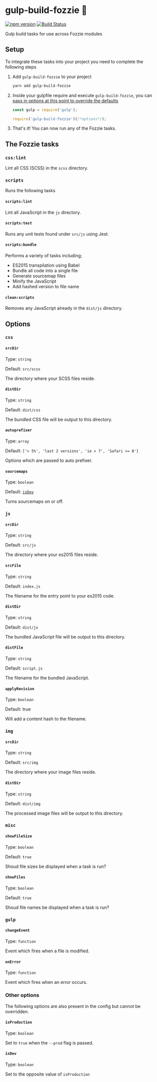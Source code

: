 # gulp-build-fozzie :bear:

[![npm version](https://badge.fury.io/js/gulp-build-fozzie.svg)](https://badge.fury.io/js/gulp-build-fozzie)
[![Build Status](https://travis-ci.com/justeat/gulp-build-fozzie.svg?token=dcwzUq7CHTHZqWbdRCbR&branch=master)](https://travis-ci.com/justeat/gulp-build-fozzie)

Gulp build tasks for use across Fozzie modules


## Setup

To integrate these tasks into your project you need to complete the following steps

1. Add `gulp-build-fozzie` to your project

    ```bash
    yarn add gulp-build-fozzie
    ```

1. Inside your gulpfile require and execute `gulp-build-fozzie`, you can [pass in options at this point to override the defaults](#options)

    ```js
    const gulp = require('gulp');

    require('gulp-build-fozzie')(/*options*/);
    ```

1. That's it! You can now run any of the Fozzie tasks.


## The Fozzie tasks

### `css:lint`

Lint all CSS (SCSS) in the `scss` directory.

### `scripts`

Runs the following tasks

#### `scripts:lint`

Lint all JavaScript in the `js` directory.

#### `scripts:test`

Runs any unit tests found under `src/js` using Jest.

#### `scripts:bundle`

Performs a variety of tasks including;

- ES2015 transpilation using Babel
- Bundle all code into a single file
- Generate sourcemap files
- Minify the JavaScript
- Add hashed version to file name

#### `clean:scripts`

Removes any JavaScript already in the `dist/js` directory.


## Options

### `css`

#### `srcDir`

Type: `string`

Default: `src/scss`

The directory where your SCSS files reside.

#### `distDir`

Type: `string`

Default: `dist/css`

The bundled CSS file will be output to this directory.

#### `autoprefixer`

Type: `array`

Default: `['> 5%', 'last 2 versions', 'ie > 7', 'Safari >= 8']`

Options which are passed to auto prefixer.

#### `sourcemaps`

Type: `boolean`

Default: [`isDev`](#other-options)

Turns sourcemaps on or off.

### `js`

#### `srcDir`

Type: `string`

Default: `src/js`

The directory where your es2015 files reside.

#### `srcFile`

Type: `string`

Default: `index.js`

The filename for the entry point to your es2015 code.

#### `distDir`

Type: `string`

Default: `dist/js`

The bundled JavaScript file will be output to this directory.

#### `distFile`

Type: `string`

Default: `script.js`

The filename for the bundled JavaScript.

#### `applyRevision`

Type: `boolean`

Default: true

Will add a content hash to the filename.

### `img`

#### `srcDir`

Type: `string`

Default: `src/img`

The directory where your image files reside.

#### `distDir`

Type: `string`

Default: `dist/img`

The processed image files will be output to this directory.

### `misc`

#### `showFileSize`

Type: `boolean`

Default: `true`

Shoud file sizes be displayed when a task is run?

#### `showFiles`

Type: `boolean`

Default: `true`

Shoud file names be displayed when a task is run?

### `gulp`

#### `changeEvent`

Type: `function`

Event which fires when a file is modified.

#### `onError`

Type: `function`

Event which fires when an error occurs.

### Other options

The following options are also present in the config but cannot be overridden.

#### `isProduction`

Type: `boolean`

Set to `true` when the `--prod` flag is passed.

#### `isDev`

Type: `boolean`

Set to the opposite value of `isProduction`

